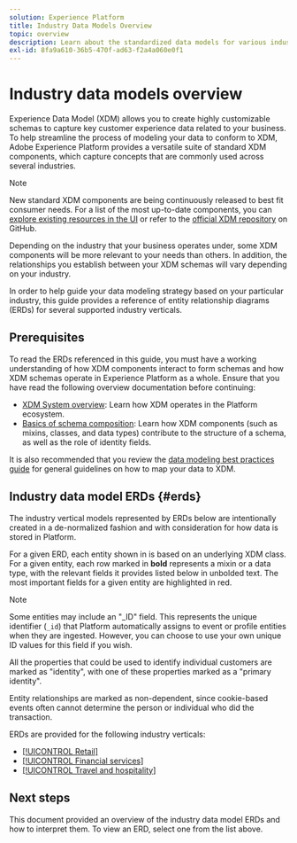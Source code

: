 ```yaml
---
solution: Experience Platform
title: Industry Data Models Overview
topic: overview
description: Learn about the standardized data models for various industry verticals that can be constructed using standard Experience Data Model (XDM) components.
exl-id: 8fa9a610-36b5-470f-ad63-f2a4a060e0f1
---
```

# Industry data models overview

Experience Data Model (XDM) allows you to create highly customizable schemas to capture key customer experience data related to your business. To help streamline the process of modeling your data to conform to XDM, Adobe Experience Platform provides a versatile suite of standard XDM components, which capture concepts that are commonly used across several industries.

>[!NOTE]
>
>New standard XDM components are being continuously released to best fit consumer needs. For a list of the most up-to-date components, you can [explore existing resources in the UI](../../ui/explore.md) or refer to the [official XDM repository](https://github.com/adobe/xdm/tree/master/components) on GitHub.

Depending on the industry that your business operates under, some XDM components will be more relevant to your needs than others. In addition, the relationships you establish between your XDM schemas will vary depending on your industry.

In order to help guide your data modeling strategy based on your particular industry, this guide provides a reference of entity relationship diagrams (ERDs) for several supported industry verticals.

## Prerequisites

To read the ERDs referenced in this guide, you must have a working understanding of how XDM components interact to form schemas and how XDM schemas operate in Experience Platform as a whole. Ensure that you have read the following overview documentation before continuing:

* [XDM System overview](../../home.md): Learn how XDM operates in the Platform ecosystem.
* [Basics of schema composition](../../schema/composition.md): Learn how XDM components (such as mixins, classes, and data types) contribute to the structure of a schema, as well as the role of identity fields.

It is also recommended that you review the [data modeling best practices guide](../../schema/best-practices.md) for general guidelines on how to map your data to XDM.

## Industry data model ERDs {#erds}

The industry vertical models represented by ERDs below are intentionally created in a de-normalized fashion and with consideration for how data is stored in Platform.

For a given ERD, each entity shown in is based on an underlying XDM class. For a given entity, each row marked in **bold** represents a mixin or a data type, with the relevant fields it provides listed below in unbolded text. The most important fields for a given entity are highlighted in red.

>[!NOTE]
>
>Some entities may include an "_ID" field. This represents the unique identifier (`_id`) that Platform automatically assigns to event or profile entities when they are ingested. However, you can choose to use your own unique ID values for this field if you wish.

All the properties that could be used to identify individual customers are marked as "identity", with one of these properties marked as a "primary identity".

Entity relationships are marked as non-dependent, since cookie-based events often cannot determine the person or individual who did the transaction.

ERDs are provided for the following industry verticals:

* [[!UICONTROL Retail]](./retail.md)
* [[!UICONTROL Financial services]](./financial.md)
* [[!UICONTROL Travel and hospitality]](./travel-hospitality.md)

## Next steps

This document provided an overview of the industry data model ERDs and how to interpret them. To view an ERD, select one from the list above.
